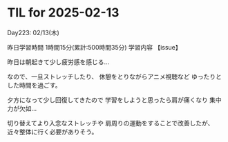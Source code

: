 # TIL for 2025-02-13
Day223: 02/13(木)

昨日学習時間 1時間15分(累計:500時間35分)
学習内容 【issue】

昨日は朝起きて少し疲労感を感じる…

なので、一旦ストレッチしたり、
休憩をとりながらアニメ視聴など
ゆったりとした時間を過ごす。

夕方になって少し回復してきたので
学習をしようと思ったら肩が痛くなり
集中力が欠如…

切り替えてより入念なストレッチや
肩周りの運動をすることで改善したが、
近々整体に行く必要がありそう。